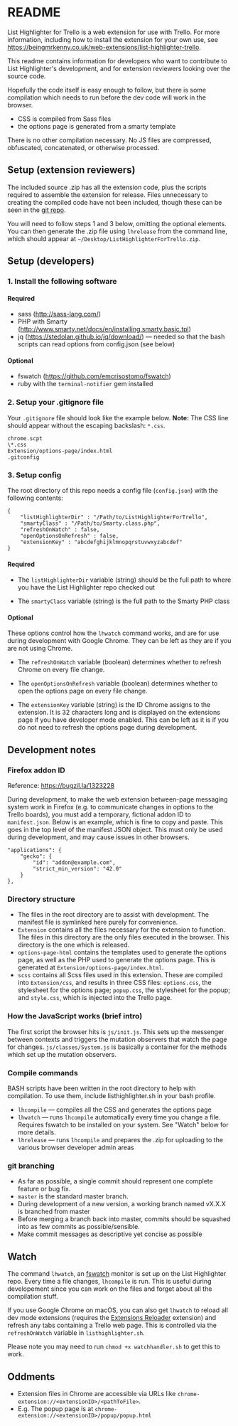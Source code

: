 # README

List Highlighter for Trello is a web extension for use with Trello. For more information, including how to install the extension for your own use, see <https://beingmrkenny.co.uk/web-extensions/list-highlighter-trello>.

This readme contains information for developers who want to contribute to List Highlighter's development, and for extension reviewers looking over the source code.

Hopefully the code itself is easy enough to follow, but there is some compilation which needs to run before the dev code will work in the browser.

- CSS is compiled from Sass files
- the options page is generated from a smarty template

There is no other compilation necessary. No JS files are compressed, obfuscated, concatenated, or otherwise processed.

## Setup (extension reviewers)

The included source .zip has all the extension code, plus the scripts required to assemble the extension for release. Files unnecessary to creating the compiled code have not been included, though these can be seen in the [git repo](https://github.com/beingmrkenny/ListHighlighterForTrello).

You will need to follow steps 1 and 3 below, omitting the optional elements. You can then generate the .zip file using `lhrelease` from the command line, which should appear at `~/Desktop/ListHighlighterForTrello.zip`.

## Setup (developers)

### 1. Install the following software

#### Required

- sass (<http://sass-lang.com/>)
- PHP with Smarty (<http://www.smarty.net/docs/en/installing.smarty.basic.tpl>)
- jq (<https://stedolan.github.io/jq/download/>) — needed so that the bash scripts can read options from config.json (see below)

#### Optional

- fswatch (<https://github.com/emcrisostomo/fswatch>)
- ruby with the `terminal-notifier` gem installed

### 2. Setup your .gitignore file

Your `.gitignore` file should look like the example below. **Note:** The CSS line should appear without the escaping backslash: `*.css`.

	chrome.scpt
	\*.css
	Extension/options-page/index.html
	.gitconfig

### 3. Setup config

The root directory of this repo needs a config file (`config.json`) with the following contents:

	{
		"listHighlighterDir" : "/Path/to/ListHighlighterForTrello",
		"smartyClass" : "/Path/to/Smarty.class.php",
		"refreshOnWatch" : false,
		"openOptionsOnRefresh" : false,
		"extensionKey" : "abcdefghijklmnopqrstuvwxyzabcdef"
	}

#### Required

- The `listHighlighterDir` variable (string) should be the full path to where you have the List Highlighter repo checked out

- The `smartyClass` variable (string) is the full path to the Smarty PHP class

#### Optional

These options control how the `lhwatch` command works, and are for use during development with Google Chrome. They can be left as they are if you are not using Chrome.

- The `refreshOnWatch` variable (boolean) determines whether to refresh Chrome on every file change.

- The `openOptionsOnRefresh` variable (boolean) determines whether to open the options page on every file change.

- The `extensionKey` variable (string) is the ID Chrome assigns to the extension. It is 32 characters long and is displayed on the extensions page if you have developer mode enabled. This can be left as it is if you do not need to refresh the options page during development.

## Development notes

### Firefox addon ID

Reference: <https://bugzil.la/1323228>

During development, to make the web extension between-page messaging system work in Firefox (e.g. to communicate changes in options to the Trello boards), you must add a temporary, fictional addon ID to `manifest.json`. Below is an example, which is fine to copy and paste. This goes in the top level of the manifest JSON object. This must only be used during development, and may cause issues in other browsers.

	"applications": {
		"gecko": {
			"id": "addon@example.com",
			"strict_min_version": "42.0"
		}
	},

### Directory structure

- The files in the root directory are to assist with development. The manifest file is symlinked here purely for convenience.
- `Extension` contains all the files necessary for the extension to function. The files in this directory are the only files executed in the browser. This directory is the one which is released.
- `options-page-html` contains the templates used to generate the options page, as well as the PHP used to generate the options page. This is generated at `Extension/options-page/index.html`.
- `scss` contains all Scss files used in this extension. These are compiled into `Extension/css`, and results in three CSS files: `options.css`, the stylesheet for the options page; `popup.css`, the stylesheet for the popup; and `style.css`, which is injected into the Trello page.

### How the JavaScript works (brief intro)

The first script the browser hits is `js/init.js`. This sets up the messenger between contexts and triggers the mutation observers that watch the page for changes. `js/classes/System.js` is basically a container for the methods which set up the mutation observers.

### Compile commands

BASH scripts have been written in the root directory to help with compilation. To use them, include listhighlighter.sh in your bash profile.

- `lhcompile` — compiles all the CSS and generates the options page
- `lhwatch` — runs `lhcompile` automatically every time you change a file. Requires fswatch to be installed on your system. See "Watch" below for more details.
- `lhrelease` — runs `lhcompile` and prepares the .zip for uploading to the various browser developer admin areas

### git branching

- As far as possible, a single commit should represent one complete feature or bug fix.
- `master` is the standard master branch.
- During development of a new version, a working branch named vX.X.X is branched from master
- Before merging a branch back into master, commits should be squashed into as few commits as possible/sensible.
- Make commit messages as descriptive yet concise as possible

## Watch

The command `lhwatch`, an [fswatch](https://github.com/emcrisostomo/fswatch) monitor is set up on the List Highlighter repo. Every time a file changes, `lhcompile` is run. This is useful during developement since you can work on the files and forget about all the compilation stuff.

If you use Google Chrome on macOS, you can also get `lhwatch` to reload all dev mode extensions (requires the [Extensions Reloader](https://chrome.google.com/webstore/detail/extensions-reloader/fimgfedafeadlieiabdeeaodndnlbhid) extension) and refresh any tabs containing a Trello web page. This is controlled via the `refreshOnWatch` variable in `listhighlighter.sh`.

Please note you may need to run `chmod +x watchhandler.sh` to get this to work.

## Oddments

- Extension files in Chrome are accessible via URLs like `chrome-extension://<extensionID>/<pathToFile>`.
- E.g. The popup page is at `chrome-extension://<extensionID>/popup/popup.html`
